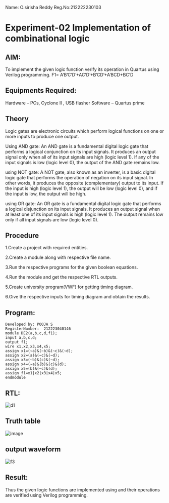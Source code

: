  Name: O.sirisha Reddy
 Reg.No:212222230103

# Experiment-02 Implementation of combinational logic
## AIM:
To implement the given logic function verify its operation in Quartus using Verilog programming.
 F1= A’B’C’D’+AC’D’+B’CD’+A’BCD+BC’D

## Equipments Required:
 Hardware – PCs, Cyclone II , USB flasher
Software – Quartus prime

## Theory
Logic gates are electronic circuits which perform logical functions on one or more inputs to produce one output.

Using AND gate:
An AND gate is a fundamental digital logic gate that performs a logical conjunction on its input signals. It produces an output signal only when all of its input signals are high (logic level 1). If any of the input signals is low (logic level 0), the output of the AND gate remains low.

using NOT gate:
A NOT gate, also known as an inverter, is a basic digital logic gate that performs the operation of negation on its input signal. In other words, it produces the opposite (complementary) output to its input. If the input is high (logic level 1), the output will be low (logic level 0), and if the input is low, the output will be high.

using OR gate:
An OR gate is a fundamental digital logic gate that performs a logical disjunction on its input signals. It produces an output signal when at least one of its input signals is high (logic level 1). The output remains low only if all input signals are low (logic level 0).

## Procedure
1.Create a project with required entities.

2.Create a module along with respective file name.

3.Run the respective programs for the given boolean equations.

4.Run the module and get the respective RTL outputs.

5.Create university program(VWF) for getting timing diagram.

6.Give the respective inputs for timing diagram and obtain the results.
## Program:
```
Developed by: POOJA S
RegisterNumber:  212223040146
module DE2(a,b,c,d,f1);
input a,b,c,d;
output f1;
wire x1,x2,x3,x4,x5;
assign x1=(~a)&(~b)&(~c)&(~d);
assign x2=(a)&(~c)&(~d);
assign x3=(~b)&(c)&(~d);
assign x4=(~a)&(b)&(c)&(d);
assign x5=(b)&(~c)&(d);
assign f1=x1|x2|x3|x4|x5;
endmodule
```
## RTL:
![d1](https://github.com/Thenmozhi-Palanisamy/Experiment--02-Implementation-of-combinational-logic-/assets/95198708/5ab2c60f-4580-4390-8c83-3c47e830b49c)

## Truth table
![image](https://github.com/Thenmozhi-Palanisamy/Experiment--02-Implementation-of-combinational-logic-/assets/95198708/b280551a-f504-449b-8050-3c61de9a5b15)

## output waveform
![f3](https://github.com/Thenmozhi-Palanisamy/Experiment--02-Implementation-of-combinational-logic-/assets/95198708/b4739a63-7d76-4783-9926-cea462a51185)



## Result:
Thus the given logic functions are implemented using  and their operations are verified using Verilog programming.
